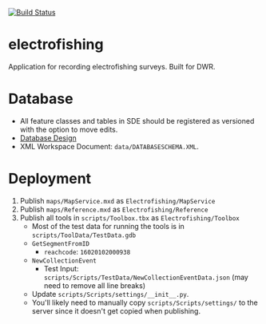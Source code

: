 [![Build Status](https://travis-ci.org/agrc/electrofishing.svg?branch=master)](https://travis-ci.org/agrc/electrofishing)

# electrofishing
Application for recording electrofishing surveys. Built for DWR.

# Database
- All feature classes and tables in SDE should be registered as versioned with the option to move edits.
- [Database Design](https://docs.google.com/spreadsheets/d/1_LhNljqvb9GMxpMWlx_CnQo9FuZ5MNwoO3jzTORcxn0/edit#gid=0)
- XML Workspace Document: `data/DATABASESCHEMA.XML`.

# Deployment
1. Publish `maps/MapService.mxd` as `Electrofishing/MapService`
1. Publish `maps/Reference.mxd` as `Electrofishing/Reference`
1. Publish all tools in `scripts/Toolbox.tbx` as `Electrofishing/Toolbox`
    - Most of the test data for running the tools is in `scripts/ToolData/TestData.gdb`
    - `GetSegmentFromID`
        - `reachcode`: `16020102000938`
    - `NewCollectionEvent`
        - Test Input: `scripts/Scripts/TestData/NewCollectionEventData.json` (may need to remove all line breaks)
    - Update `scripts/Scripts/settings/__init__.py`.
    - You'll likely need to manually copy `scripts/Scripts/settings/` to the server since it doesn't get copied when publishing.
